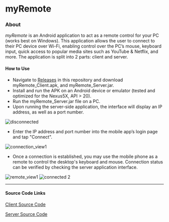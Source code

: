 # myRemote

### About
*myRemote* is an Android application to act as a remote control for your PC (works best on Windows). This application allows the user to connect to their PC device over Wi-Fi, enabling control over the PC’s mouse, keyboard input, quick access to popular media sites such as YouTube & Netflix, and more. The application is split into 2 parts: client and server.

#### How to Use
- Navigate to [Releases](https://github.com/kell90/myRemote/releases) in this repository and download myRemote_Client.apk, and myRemote_Server.jar.
- Install and run the APK on an Android device or emulator (tested and optimized for the Nexus5X, API > 20).
- Run the myRemote_Server.jar file on a PC.
- Upon running the server-side application, the interface will display an IP address, as well as a port number.

![disconnected](https://user-images.githubusercontent.com/44652363/171479819-6135cce0-de49-4d58-b0eb-261488d658b2.png)

- Enter the IP address and port number into the mobile app’s login page and tap "Connect".

![connection_view1](https://user-images.githubusercontent.com/44652363/171480848-5d9d9307-6b5a-4503-808d-d4c926bdb87c.png)

- Once a connection is established, you may use the mobile phone as a remote to control the desktop's keyboard and mouse. Connection status can be verified by checking the server application interface.

![remote_view1](https://user-images.githubusercontent.com/44652363/171480881-2c4d87ad-b267-465c-95d2-f81caca00ad1.png)
![connected 2](https://user-images.githubusercontent.com/44652363/171480427-6276c7dc-2582-428e-b801-10ed23aac563.png)

------------

#### Source Code Links
[Client Source Code](myRemote_Client/app/src/main/java/com/example/li_evoy/myRemote_Client)

[Server Source Code](myRemote_Server/src/app)
